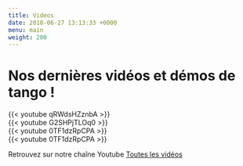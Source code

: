 ```yaml
---
title: Videos
date: 2018-06-27 13:13:33 +0000
menu: main
weight: 200
---
```

# Nos dernières vidéos et démos de tango !
<div class='row space-v' >
	<div class='col-md-6'>{{< youtube qRWdsHZznbA >}}</div>
	<div class='col-md-6'>{{< youtube G2SHPjTLOq0 >}}</div>
</div>

<div class='row space-v mt-4'>
	<div class='col-md-6'>
	{{< youtube 0TF1dzRpCPA >}}
	</div>
	<div class='col-md-6'>
	{{< youtube 0TF1dzRpCPA >}}
	</div
</div>


Retrouvez sur notre chaîne Youtube [Toutes les vidéos](https://www.youtube.com/playlist?list=PL6Z1BzMUtcgbFa27m2eVYUObpzle8ORZj)